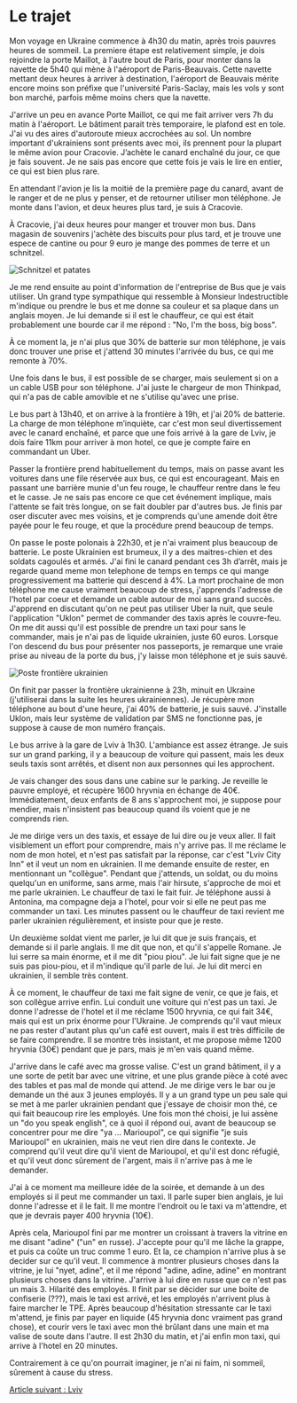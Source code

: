 # Le trajet

Mon voyage en Ukraine commence à 4h30 du matin, après trois pauvres heures de
sommeil. La premiere étape est relativement simple, je dois rejoindre la porte
Maillot, à l'autre bout de Paris, pour monter dans la navette de 5h40 qui mène à
l'aéroport de Paris-Beauvais. Cette navette mettant deux heures à arriver à
destination, l'aéroport de Beauvais mérite encore moins son préfixe que
l'université Paris-Saclay, mais les vols y sont bon marché, parfois même moins
chers que la navette.

J'arrive un peu en avance Porte Maillot, ce qui me fait arriver vers 7h du matin
à l'aéroport. Le bâtiment parait très temporaire, le plafond est en tole. J'ai
vu des aires d'autoroute mieux accrochées au sol. Un nombre important
d'ukrainiens sont présents avec moi, ils prennent pour la plupart le même avion
pour Cracovie. J’achète le canard enchaîné du jour, ce que je fais souvent. Je
ne sais pas encore que cette fois je vais le lire en entier, ce qui est bien
plus rare.

En attendant l'avion je lis la moitié de la première page du canard, avant de le
ranger et de ne plus y penser, et de retourner utiliser mon téléphone.
Je monte dans l'avion, et deux heures plus tard, je suis à Cracovie.

À Cracovie, j'ai deux heures pour manger et trouver mon bus. Dans magasin de
souvenirs j'achète des biscuits pour plus tard, et je trouve une espece de
cantine ou pour 9 euro je mange des pommes de terre et un schnitzel.

![Schnitzel et patates](images/trajet/airport_schnitzel_krakow.jpg)

Je me rend ensuite au point d'information de l'entreprise de Bus que je vais
utiliser. Un grand type sympathique qui ressemble à Monsieur Indestructible
m'indique ou prendre le bus et me donne sa couleur et sa plaque dans un anglais
moyen. Je lui demande si il est le chauffeur, ce qui est était probablement une
bourde car il me répond : "No, I'm the boss, big boss".

À ce moment la, je n'ai plus que 30% de batterie sur mon téléphone, je vais donc
trouver une prise et j'attend 30 minutes l'arrivée du bus, ce qui me remonte à
70%.

Une fois dans le bus, il est possible de se charger, mais seulement si on a un
cable USB pour son téléphone. J'ai juste le chargeur de mon Thinkpad, qui n'a
pas de cable amovible et ne s'utilise qu'avec une prise.

Le bus part à 13h40, et on arrive à la frontière à 19h, et j'ai 20% de batterie.
La charge de mon téléphone m’inquiète, car c'est mon seul divertissement avec le
canard enchaîné, et parce que une fois arrivé à la gare de Lviv, je dois faire
11km pour arriver à mon hotel, ce que je compte faire en commandant un Uber.

Passer la frontière prend habituellement du temps, mais on passe avant les
voitures dans une file réservée aux bus, ce qui est encourageant. Mais en
passant une barrière munie d'un feu rouge, le chauffeur rentre dans le feu et
le casse. Je ne sais pas encore ce que cet événement implique, mais l'attente se
fait très longue, on se fait doubler par d'autres bus. Je finis par oser discuter
avec mes voisins, et je comprends qu'une amende doit être payée pour le feu
rouge, et que la procédure prend beaucoup de temps.

On passe le poste polonais à 22h30, et je n'ai vraiment plus beaucoup de
batterie. Le poste Ukrainien est brumeux, il y a des maitres-chien et des
soldats cagoulés et armés. J'ai fini le canard pendant ces 3h d’arrêt, mais je
regarde quand meme mon telephone de temps en temps ce qui mange progressivement
ma batterie qui descend à 4%. La mort prochaine de mon téléphone me cause
vraiment beaucoup de stress, j'apprends l'adresse de l'hotel par coeur et demande
un cable autour de moi sans grand succès. J'apprend en discutant qu'on ne peut
pas utiliser Uber la nuit, que seule l'application "Uklon" permet de commander
des taxis après le couvre-feu. On me dit aussi qu'il est possible de prendre un
taxi pour sans le commander, mais je n'ai pas de liquide ukrainien, juste 60
euros. Lorsque l'on descend du bus pour présenter nos passeports, je remarque une
vraie prise au niveau de la porte du bus, j'y laisse mon téléphone et je suis
sauvé.

![Poste frontière ukrainien](images/trajet/border_poland_ukraine.jpg)

On finit par passer la frontière ukrainienne à 23h, minuit en Ukraine
(j'utiliserai dans la suite les heures ukrainiennes). Je récupère mon téléphone
au bout d'une heure, j'ai 40% de batterie, je suis sauvé. J'installe Uklon, mais
leur système de validation par SMS ne fonctionne pas, je suppose à cause de mon
numéro français.

Le bus arrive à la gare de Lviv à 1h30. L'ambiance est assez étrange. Je suis
sur un grand parking, il y a beaucoup de voiture qui passent, mais les deux
seuls taxis sont arrêtés, et disent non aux personnes qui les approchent.

Je vais changer des sous dans une cabine sur le parking. Je reveille le pauvre
employé, et récupère 1600 hryvnia en échange de 40€. Immédiatement, deux enfants
de 8 ans s'approchent moi, je suppose pour mendier, mais n'insistent pas
beaucoup quand ils voient que je ne comprends rien.

Je me dirige vers un des taxis, et essaye de lui dire ou je veux aller. Il fait
visiblement un effort pour comprendre, mais n'y arrive pas. Il me réclame le nom
de mon hotel, et n'est pas satisfait par la réponse, car c'est "Lviv City Inn"
et il veut un nom en ukrainien. Il me demande ensuite de rester, en mentionnant
un "collègue". Pendant que j'attends, un soldat, ou du moins quelqu'un en
uniforme, sans arme, mais l'air hirsute, s'approche de moi et me
parle ukrainien. Le chauffeur de taxi le fait fuir. Je téléphone aussi à Antonina,
ma compagne deja a l'hotel,
pour voir si elle ne peut pas me commander un taxi. Les minutes passent ou le
chauffeur de taxi revient me parler ukrainien régulièrement, et insiste pour que
je reste.

Un deuxième soldat vient me parler, je lui dit que je suis français, et demande
si il parle anglais. Il me dit que non, et qu'il s'appelle Romane. Je lui serre
sa main énorme, et il me dit "piou piou". Je lui fait signe que je ne suis pas
piou-piou, et il m'indique qu'il parle de lui. Je lui dit merci en ukrainien,
il semble très content.

À ce moment, le chauffeur de taxi me fait signe de venir, ce que je fais, et son
collègue arrive enfin. Lui conduit une voiture qui n'est pas un taxi. Je donne
l'adresse de l'hotel et il me réclame 1500 hryvnia, ce qui fait 34€, mais qui est
un prix énorme pour l'Ukraine. Je comprends qu'il vaut mieux ne
pas rester d'autant plus qu'un café est ouvert, mais il est très difficile de se
faire comprendre. Il se montre très insistant, et me propose même 1200 hryvnia
(30€) pendant que je pars, mais je m'en vais quand même.

J'arrive dans le café avec ma grosse valise. C'est un grand bâtiment, il y a une
sorte de petit bar avec une vitrine, et une plus grande pièce à coté avec des
tables et pas mal de monde qui attend. Je me dirige vers le bar ou je demande un
thé aux 3 jeunes employés. Il y a un grand type un peu sale qui se met à me
parler ukrainien pendant que j'essaye de choisir mon thé, ce qui fait beaucoup
rire les employés. Une fois mon thé choisi, je lui assène un "do you speak
english", ce à quoi il répond oui, avant de beaucoup se concentrer pour me dire
"ya ... Marioupol", ce qui signifie "je suis Marioupol" en ukrainien, mais ne
veut rien dire dans le contexte. Je comprend qu'il veut dire qu'il vient de
Marioupol, et qu'il est donc réfugié, et qu'il veut donc sûrement de l'argent,
mais il n'arrive pas à me le demander.

J'ai à ce moment ma meilleure idée de la soirée, et demande à un des employés si
il peut me commander un taxi. Il parle super bien anglais, je lui donne
l'adresse et il le fait. Il me montre l'endroit ou le taxi va m'attendre, et que
je devrais payer 400 hryvnia (10€).

Après cela, Marioupol fini par me montrer un croissant à travers la vitrine en
me disant "adine" ("un" en russe). J'accepte pour qu'il me lâche la grappe, et
puis ca coûte un truc comme 1 euro. Et la, ce champion n'arrive plus à se
decider sur ce qu'il veut. Il commence à montrer plusieurs choses dans la
vitrine, je lui "nyet, adine", et il me répond "adine, adine, adine" en montrant
plusieurs choses dans la vitrine. J'arrive à lui dire en russe que ce n'est pas
un mais 3. Hilarité des employés. Il finit par se décider sur une boite de
confiserie (???), mais le taxi est arrivé, et les employés n'arrivent plus à
faire marcher le TPE. Après beaucoup d'hésitation stressante car le taxi
m'attend, je finis par payer en liquide (45 hryvnia donc vraiment pas grand chose),
et courir vers le taxi avec mon thé brûlant dans une main et ma valise de soute
dans l'autre. Il est 2h30 du matin, et j'ai enfin mon taxi, qui arrive à l'hotel
en 20 minutes.

Contrairement à ce qu'on pourrait imaginer, je n'ai ni faim, ni sommeil,
sûrement à cause du stress.

[Article suivant : Lviv](lviv.md)
